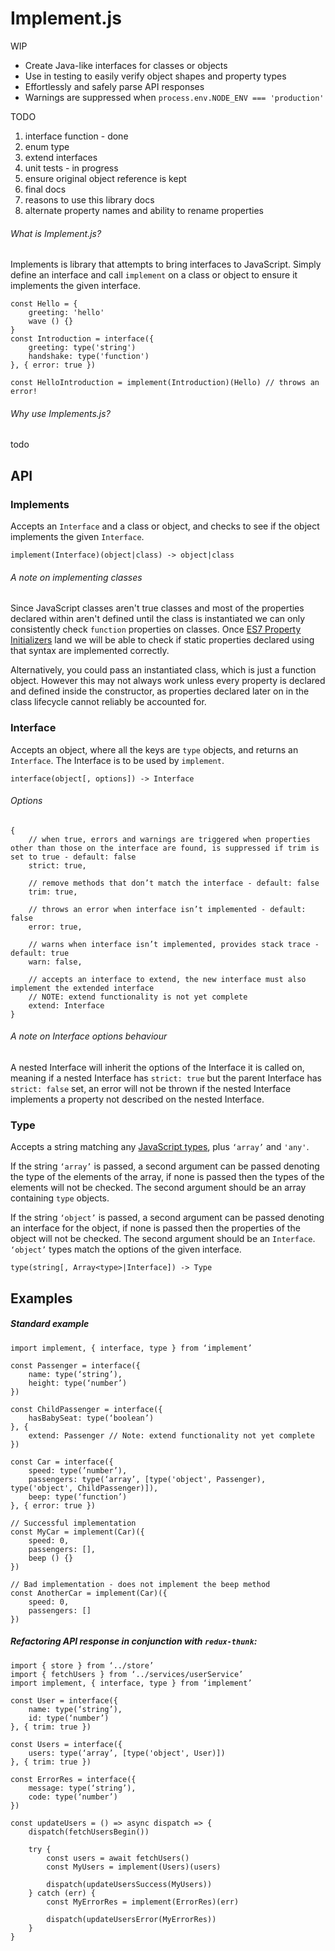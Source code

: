 # Implement.js

WIP

* Create Java-like interfaces for classes or objects
* Use in testing to easily verify object shapes and property types
* Effortlessly and safely parse API responses
* Warnings are suppressed when `process.env.NODE_ENV === 'production'`

TODO

1. interface function - done
2. enum type
3. extend interfaces
4. unit tests - in progress
5. ensure original object reference is kept
6. final docs
7. reasons to use this library docs
8. alternate property names and ability to rename properties

###### What is Implement.js?
Implements is library that attempts to bring interfaces to JavaScript. Simply define an interface and call `implement` on a class or object to ensure it implements the given interface.
```
const Hello = {
    greeting: 'hello'
    wave () {}
}
const Introduction = interface({
    greeting: type('string')
    handshake: type('function')
}, { error: true })

const HelloIntroduction = implement(Introduction)(Hello) // throws an error!
```

###### Why use Implements.js?

todo

## API

### Implements
Accepts an `Interface` and a class or object, and checks to see if the object implements the given `Interface`.
```
implement(Interface)(object|class) -> object|class
```

###### A note on implementing classes
Since JavaScript classes aren't true classes and most of the properties declared within aren't defined until the class is instantiated we can only consistently check `function` properties on classes. Once [ES7 Property Initializers](https://reactjs.org/blog/2015/01/27/react-v0.13.0-beta-1.html#es7-property-initializers) land we will be able to check if static properties declared using that syntax are implemented correctly.

Alternatively, you could pass an instantiated class, which is just a function object. However this may not always work unless every property is declared and defined inside the constructor, as properties declared later on in the class lifecycle cannot reliably be accounted for.

### Interface
Accepts an object, where all the keys are `type` objects, and returns an `Interface`. The Interface is to be used by `implement`.
```
interface(object[, options]) -> Interface
```
###### Options
```
{
    // when true, errors and warnings are triggered when properties other than those on the interface are found, is suppressed if trim is set to true - default: false
    strict: true,

    // remove methods that don’t match the interface - default: false
    trim: true,

    // throws an error when interface isn’t implemented - default: false
    error: true,

    // warns when interface isn’t implemented, provides stack trace - default: true
    warn: false,

    // accepts an interface to extend, the new interface must also implement the extended interface
    // NOTE: extend functionality is not yet complete
    extend: Interface
}
```

###### A note on Interface options behaviour
A nested Interface will inherit the options of the Interface it is called on, meaning if a nested Interface has `strict: true` but the parent Interface has `strict: false` set, an error will not be thrown if the nested Interface implements a property not described on the nested Interface.

### Type
Accepts a string matching any [JavaScript types](https://developer.mozilla.org/en-US/docs/Web/JavaScript/Reference/Operators/typeof#Description), plus `‘array’` and `'any'`.

If the string `‘array’` is passed, a second argument can be passed denoting the type of the elements of the array, if none is passed then the types of the elements will not be checked. The second argument should be an array containing `type` objects.

If the string `‘object’` is passed, a second argument can be passed denoting an interface for the object, if none is passed then the properties of the object will not be checked. The second argument should be an `Interface`. `‘object’` types match the options of the given interface.
```
type(string[, Array<type>|Interface]) -> Type
```

## Examples

##### Standard example
```
import implement, { interface, type } from ‘implement’

const Passenger = interface({
    name: type(‘string’),
    height: type(‘number’)
})

const ChildPassenger = interface({
    hasBabySeat: type(‘boolean’)
}, {
    extend: Passenger // Note: extend functionality not yet complete
})

const Car = interface({
    speed: type(’number’),
    passengers: type(‘array’, [type('object', Passenger), type('object', ChildPassenger)]),
    beep: type(‘function’)
}, { error: true })

// Successful implementation
const MyCar = implement(Car)({
    speed: 0,
    passengers: [],
    beep () {}
})

// Bad implementation - does not implement the beep method
const AnotherCar = implement(Car)({
    speed: 0,
    passengers: []
})
```

##### Refactoring API response in conjunction with `redux-thunk`:
```
import { store } from ‘../store’
import { fetchUsers } from ‘../services/userService’
import implement, { interface, type } from ‘implement’

const User = interface({
    name: type(‘string’),
    id: type(‘number’)
}, { trim: true })

const Users = interface({
    users: type(‘array’, [type('object', User)])
}, { trim: true })

const ErrorRes = interface({
    message: type(‘string’),
    code: type(‘number’)
})

const updateUsers = () => async dispatch => {
    dispatch(fetchUsersBegin())

    try {
        const users = await fetchUsers()
        const MyUsers = implement(Users)(users)

        dispatch(updateUsersSuccess(MyUsers))
    } catch (err) {
        const MyErrorRes = implement(ErrorRes)(err)

        dispatch(updateUsersError(MyErrorRes))
    }
}
```